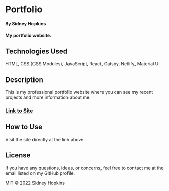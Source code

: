 # Portfolio

#### By Sidney Hopkins

#### My portfolio website.

## Technologies Used

HTML, CSS (CSS Modules), JavaScript, React, Gatsby, Netlify, Material UI

## Description

This is my professional portfolio website where you can see my recent projects and more information about me.

### [Link to Site](https://sidneyhopkins.info)

## How to Use

Visit the site directly at the link above.

## License

If you have any questions, ideas, or concerns, feel free to contact me at the email listed on my GitHub profile.

MIT © 2022 Sidney Hopkins
